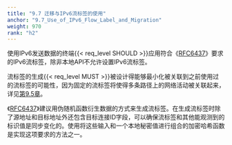 ```yaml
---
title: "9.7 迁移与IPv6流标签的使用"
anchor: "9.7_Use_of_IPv6_Flow_Label_and_Migration"
weight: 970
rank: "h2"
---
```


使用IPv6发送数据的终端{{< req_level SHOULD >}}应用符合《[RFC6437](https://www.rfc-editor.org/info/rfc6437)》要求的IPv6流标签，除非本地API不允许设置IPv6流标签。

流标签的生成{{< req_level MUST >}}被设计得能够最小化被关联到之前使用过的流标签的可能性，因为固定的流标签将使得多条路径上的网络活动被关联起来，详见[第9.5章](#9.5_Privacy_Implications_of_Connection_Migration)。

《[RFC6437](https://www.rfc-editor.org/info/rfc6437)》建议用伪随机函数衍生数据的方式来生成流标签。在生成流标签时除了源地址和目标地址外还包含目标连接ID字段，可以确保流标签和其他能观测到的标识值是同步变化的。使用将这些输入和一个本地秘密值进行组合的加密哈希函数是实现这项要求的方法之一。
